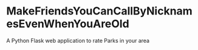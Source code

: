 # MakeFriendsYouCanCallByNicknamesEvenWhenYouAreOld
A Python Flask web application to rate Parks in your area
